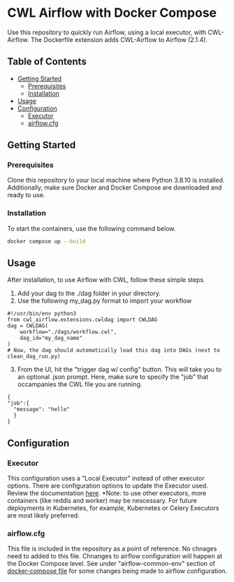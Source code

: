 # CWL Airflow with Docker Compose

Use this repository to quickly run Airflow, using a local executor, with CWL-Airflow. The Dockerfile extension adds CWL-Airflow to Airflow (2.1.4).

## Table of Contents

- [Getting Started](#getting-started)
  - [Prerequisites](#prerequisites)
  - [Installation](#installation)
- [Usage](#usage)
- [Configuration](#configuration)
  - [Executor](#exectutor)
  - [airflow.cfg](#airflow.cfg)



## Getting Started




### Prerequisites

Clone this repository to your local machine where Python 3.8.10 is installed. Additionally, make sure Docker and Docker Compose are downloaded and ready to use.

### Installation

To start the containers, use the following command below.
</pre>
```bash
docker compose up --build
```
</pre>


## Usage

After installation, to use Airflow with CWL, follow these simple steps.
1. Add your dag to the ./dag folder in your directory.
2. Use the following my_dag.py format to import your workflow


  ```
  #!/usr/bin/env python3
  from cwl_airflow.extensions.cwldag import CWLDAG
  dag = CWLDAG(
      workflow="./dags/workflow.cwl",
      dag_id="my_dag_name"
  )
  # Now, the dag should automatically load this dag into DAGs (next to clean_dag_run.py)
  ```


3. From the UI, hit the "trigger dag w/ config" button. This will take you to an optional .json prompt. Here, make sure to specify the "job" that occampanies the CWL file you are running.


  
  ```
  {
  "job":{
    "message": "hello"
    }
  }
```

## Configuration

### Executor

This configuration uses a "Local Executor" instead of other executor options. There are configuration options to update the Executor used. Review the documentation [here](https://airflow.apache.org/docs/apache-airflow/stable/core-concepts/executor/index.html). *Note: to use other executors, more containers (like reddis and worker) may be nescessary. For future deployments in Kubernetes, for example, Kubernetes or Celery Executors are most likely preferred.


### airflow.cfg

This file is included in the repository as a point of reference. No chnages need to added to this file. Chnanges to airflow configuration will happen at the Docker Compose level. See under "airflow-common-env" section of [docker-compose file](/docker-compose.yaml) for some changes being made to airflow configuration.

